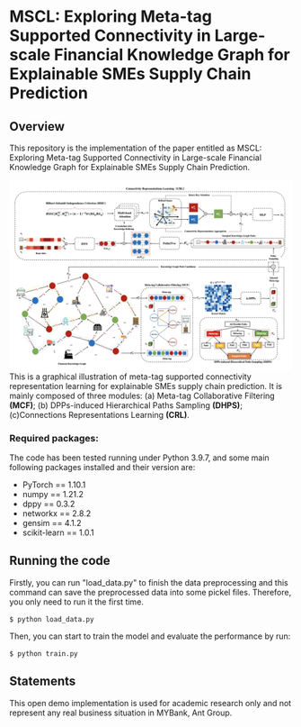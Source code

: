# MSCL: Exploring Meta-tag Supported Connectivity in Large-scale Financial Knowledge Graph for Explainable SMEs Supply Chain Prediction

## Overview
This repository is the implementation of the paper entitled as MSCL: Exploring Meta-tag Supported Connectivity in Large-scale Financial Knowledge Graph for Explainable SMEs Supply Chain Prediction.

![](https://github.com/LiYouru0228/MSCL/blob/main/MSCL.png?raw=true)
This is a graphical illustration of meta-tag supported connectivity representation learning for explainable SMEs supply chain prediction. It is mainly composed of three modules: (a) Meta-tag Collaborative Filtering $\textbf{(MCF)}$; (b) DPPs-induced Hierarchical Paths Sampling $\textbf{(DHPS)}$; (c)Connections Representations Learning $\textbf{(CRL)}$.

### Required packages:
The code has been tested running under Python 3.9.7, and some main following packages installed and their version are:
- PyTorch == 1.10.1
- numpy == 1.21.2
- dppy == 0.3.2
- networkx == 2.8.2
- gensim == 4.1.2
- scikit-learn == 1.0.1

## Running the code
Firstly, you can run "load_data.py" to finish the data preprocessing and this command can save the preprocessed data into some pickel files. Therefore, you only need to run it the first time.

```
$ python load_data.py
```
Then, you can start to train the model and evaluate the performance by run:
```
$ python train.py
```

## Statements
This open demo implementation is used for academic research only and not represent any real business situation in MYBank, Ant Group.
